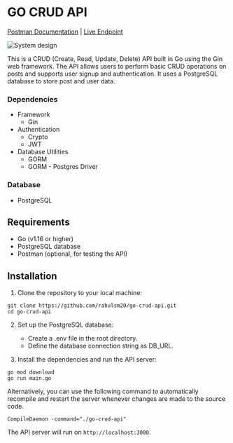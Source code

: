 # GO CRUD API 
[Postman Documentation](https://documenter.getpostman.com/view/22495929/2s9Xxtwue7)  | 
[Live Endpoint](https://gocrudapi.onrender.com/)  

![System design](https://github.com/rahulsm20/go-crud-api/assets/77540672/dc1d077d-2117-414b-aeef-34708af830cc)

This is a CRUD (Create, Read, Update, Delete) API built in Go using the Gin web framework. The API allows users to perform basic CRUD operations on posts and supports user signup and authentication. It uses a PostgreSQL database to store post and user data.
### Dependencies
* Framework
    * Gin 
* Authentication
  * Crypto
  * JWT
* Database Utilities
  * GORM 
  * GORM - Postgres Driver
  
### Database
* PostgreSQL

## Requirements

- Go (v1.16 or higher)
- PostgreSQL database
- Postman (optional, for testing the API)

## Installation

1. Clone the repository to your local machine:

```
git clone https://github.com/rahulsm20/go-crud-api.git
cd go-crud-api
```

2. Set up the PostgreSQL database:
   - Create a .env file in the root directory.
   - Define the database connection string as DB_URL.

3. Install the dependencies and run the API server:

```
go mod download
go run main.go
```
Alternatively, you can use the following command to automatically recompile and restart the server whenever changes are made to the source code.

```
CompileDaemon -command="./go-crud-api"
```

The API server will run on `http://localhost:3000`.
